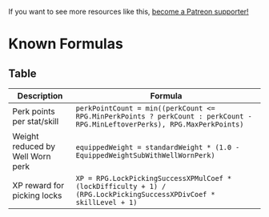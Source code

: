 <!-- TITLE: Known Formulas -->

If you want to see more resources like this, [become a Patreon supporter!](https://www.patreon.com/fireundubh) 

# Known Formulas
## Table

Description | Formula
--- | ---
Perk points per stat/skill | `perkPointCount = min((perkCount <= RPG.MinPerkPoints ? perkCount : perkCount - RPG.MinLeftoverPerks), RPG.MaxPerkPoints)`
Weight reduced by Well Worn perk | `equippedWeight = standardWeight * (1.0 - EquippedWeightSubWithWellWornPerk)`
XP reward for picking locks | `XP = RPG.LockPickingSuccessXPMulCoef * (lockDifficulty + 1) / (RPG.LockPickingSuccessXPDivCoef * skillLevel + 1)`
